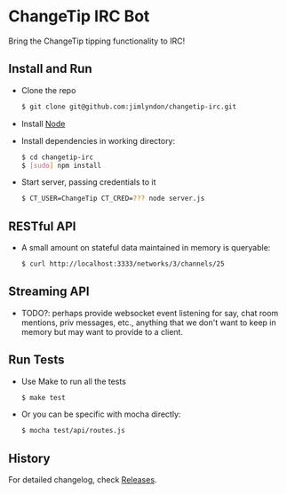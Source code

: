 # ChangeTip IRC Bot

Bring the ChangeTip tipping functionality to IRC!


## Install and Run

* Clone the repo

    ```sh
    $ git clone git@github.com:jimlyndon/changetip-irc.git
    ```

* Install [Node](http://http://nodejs.org/)

* Install dependencies in working directory:

    ```sh
    $ cd changetip-irc
    $ [sudo] npm install
    ```

* Start server, passing credentials to it

    ```sh
    $ CT_USER=ChangeTip CT_CRED=??? node server.js
    ```

## RESTful API

* A small amount on stateful data maintained in memory is queryable:

    ```sh
    $ curl http://localhost:3333/networks/3/channels/25
    ```

## Streaming API

* TODO?: perhaps provide websocket event listening for say, chat room mentions, priv messages, etc., anything that we don't want to keep in memory but may want to provide to a client. 

## Run Tests

* Use Make to run all the tests

    ```sh
    $ make test
    ```

* Or you can be specific with mocha directly:

    ```sh
    $ mocha test/api/routes.js
    ```

## History

For detailed changelog, check [Releases](https://github.com/jimlyndon/changetip-irc/releases).
